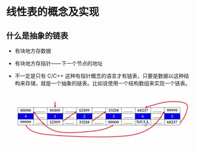 # 线性表的概念及实现

## 什么是抽象的链表

- 有块地方存数据

- 有块地方存指针——下一个节点的地址

- 不一定是只有 C/C++ 这种有指针概念的语言才有链表，只要是数据以这种结构来存储，就是一个抽象的链表。比如说使用一个结构数组来实现一个链表。

  ![1524361788727](assets/1524361788727.png)

